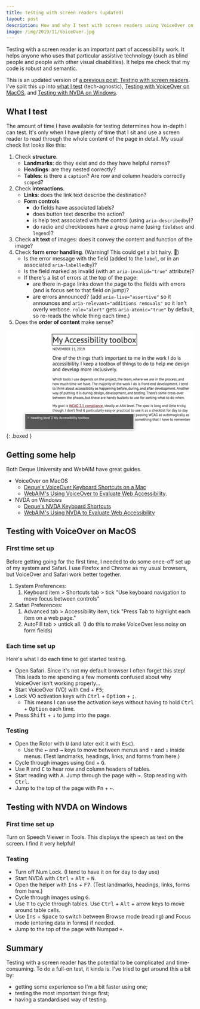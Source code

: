 ```yaml
---
title: Testing with screen readers (updated)
layout: post
description: How and why I test with screen readers using VoiceOver on MacOS and NVDA on Windows
image: /img/2019/11/VoiceOver.jpg
---
```


Testing with a screen reader is an important part of accessibility work. It helps anyone who uses that particular assistive technology (such as blind people and people with other visual disabilities). It helps me check that my code is robust and semantic.

This is an updated version of [a previous post: Testing with screen readers](https://naga.co.za/2019/11/13/how-i-test-with-screen-readers/). I've split this up into [what I test](#what-i-test) (tech-agnostic), [Testing with VoiceOver on MacOS](#testing-with-voiceover-on-macos), and [Testing with NVDA on Windows](#testing-with-nvda-on-windows).

## What I test

The amount of time I have available for testing determines how in-depth I can test. It's only when I have plenty of time that I sit and use a screen reader to read through the whole content of the page in detail. My usual check list looks like this:

1. Check **structure**.
   - **Landmarks**: do they exist and do they have helpful names?
   - **Headings**: are they nested correctly?
   - **Tables**: is there a `caption`? Are row and column headers correctly `scope`d?
2. Check **interactions**.
   - **Links**: does the link text describe the destination?
   - **Form controls**
     - do fields have associated labels?
     - does button text describe the action?
     - is help text associated with the control (using `aria-describedby`)?
     - do radio and checkboxes have a group name (using `fieldset` and `legend`)?
3. Check **alt text** of images: does it convey the content and function of the image?
4. Check **form error handling**. (Warning! This could get a bit hairy. 😬)
   - Is the error message with the field (added to the `label`, or in an associated `aria-labelledby`)?
   - Is the field marked as invalid (with an `aria-invalid="true"` attribute)?
   - If there's a list of errors at the top of the page:
     - are there in-page links down the page to the fields with errors (and is focus set to that field on jump)?
     - are errors announced? (add `aria-live="assertive"` so it announces and `aria-relevant="additions removals"` so it isn't overly verbose. `role="alert"` gets `aria-atomic="true"` by default, so re-reads the whole thing each time.)
5. Does the **order of content** make sense?

![Screenshot of me using VoiceOver on a Mac showing "heading level 2"](/img/2019/11/VoiceOver.jpg){: .boxed }

## Getting some help

Both Deque University and WebAIM have great guides.

- VoiceOver on MacOS
  - [Deque's VoiceOver Keyboard Shortcuts on a Mac](https://dequeuniversity.com/screenreaders/voiceover-keyboard-shortcuts#vo-mac-basics)
  - [WebAIM's Using VoiceOver to Evaluate Web Accessibility](https://webaim.org/articles/voiceover/).
- NVDA on Windows
  - [Deque's NVDA Keyboard Shortcuts](https://dequeuniversity.com/screenreaders/nvda-keyboard-shortcuts)
  - [WebAIM's Using NVDA to Evaluate Web Accessibility](https://webaim.org/articles/nvda/)

## Testing with VoiceOver on MacOS

### First time set up

Before getting going for the first time, I needed to do some once-off set up of my system and Safari. I use Firefox and Chrome as my usual browsers, but VoiceOver and Safari work better together.

1. System Preferences:
   1. Keyboard item > Shortcuts tab > tick "Use keyboard navigation to move focus between controls"
2. Safari Preferences:
   1. Advanced tab > Accessibility item, tick "Press Tab to highlight each item on a web page."
   2. AutoFill tab > untick all. (I do this to make VoiceOver less noisy on form fields)

### Each time set up

Here's what I do each time to get started testing.

- Open Safari. Since it's not my default browser I often forget this step! This leads to me spending a few moments confused about why VoiceOver isn't working properly...
- Start VoiceOver (VO) with <kbd>Cmd</kbd> + <kbd>F5</kbd>;
- Lock VO activation keys with <kbd>Ctrl</kbd> + <kbd>Option</kbd> + <kbd>;</kbd>.
  - This means I can use the activation keys without having to hold <kbd>Ctrl</kbd> + <kbd>Option</kbd> each time.
- Press <kbd>Shift</kbd> + <kbd>↓</kbd> to jump into the page.

### Testing

- Open the Rotor with <kbd>U</kbd> (and later exit it with <kbd>Esc</kbd>).
  - Use the <kbd>←</kbd> and <kbd>→</kbd> keys to move between menus and <kbd>↑</kbd> and <kbd>↓</kbd> inside menus. (Test landmarks, headings, links, and forms from here.)
- Cycle through images using <kbd>Cmd</kbd> + <kbd>G</kbd>.
- Use <kbd>R</kbd> and <kbd>C</kbd> to hear row and column headers of tables.
- Start reading with <kbd>A</kbd>. Jump through the page with <kbd>→</kbd>. Stop reading with <kbd>Ctrl</kbd>.
- Jump to the top of the page with <kbd>Fn</kbd> + <kbd>←</kbd>.

## Testing with NVDA on Windows

### First time set up

Turn on Speech Viewer in Tools. This displays the speech as text on the screen. I find it very helpful!

### Testing

- Turn off Num Lock. (I tend to have it on for day to day use)
- Start NVDA with <kbd>Ctrl</kbd> + <kbd>Alt</kbd> + <kbd>N</kbd>.
- Open the helper with <kbd>Ins</kbd> + <kbd>F7</kbd>. (Test landmarks, headings, links, forms from here.)
- Cycle through images using <kbd>G</kbd>.
- Use <kbd>T</kbd> to cycle through tables. Use <kbd>Ctrl</kbd> + <kbd>Alt</kbd> + arrow keys to move around table cells.
- Use <kbd>Ins</kbd> + <kbd>Space</kbd> to switch between Browse mode (reading) and Focus mode (entering data in forms) if needed.
- Jump to the top of the page with Numpad <kbd>+</kbd>.

## Summary

Testing with a screen reader has the potential to be complicated and time-consuming. To do a full-on test, it kinda is. I've tried to get around this a bit by:

- getting some experience so I'm a bit faster using one;
- testing the most important things first;
- having a standardised way of testing.
